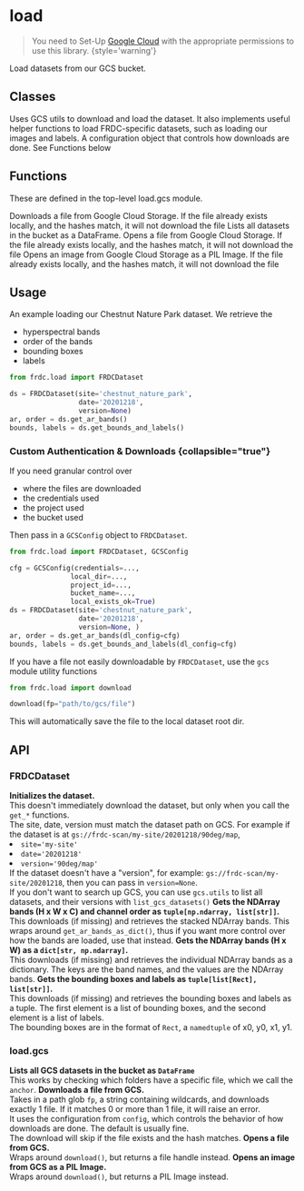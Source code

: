 # load

> You need to Set-Up [Google Cloud](Getting-Started.md#gcloud) with the
> appropriate permissions to use this library.
> {style='warning'}

<tldr>
Load datasets from our GCS bucket.
</tldr>

## Classes

<deflist>
<def title="FRDCDataset">
Uses GCS utils to download and load the dataset.
It also implements useful helper functions to load FRDC-specific datasets,
such as loading our images and labels.
</def>
<def title="GCSConfig">
A configuration object that controls how downloads are done.
See Functions below
</def>
</deflist>

## Functions

These are defined in the top-level load.gcs module.

<deflist>
<def title="download">
Downloads a file from Google Cloud Storage. If the file already
exists locally, and the hashes match, it will not download the file
</def>
<def title="list_gcs_datasets">
Lists all datasets in the bucket as a DataFrame.
</def>
<def title="open_file">
Opens a file from Google Cloud Storage. If the file already
exists locally, and the hashes match, it will not download the file
</def>
<def title="open_image">
Opens an image from Google Cloud Storage as a PIL Image.
If the file already exists locally, and the hashes match, it will not download the file
</def>
</deflist>

## Usage

An example loading our Chestnut Nature Park dataset. We retrieve the

- hyperspectral bands
- order of the bands
- bounding boxes
- labels

```python
from frdc.load import FRDCDataset

ds = FRDCDataset(site='chestnut_nature_park',
                 date='20201218',
                 version=None)
ar, order = ds.get_ar_bands()
bounds, labels = ds.get_bounds_and_labels()
```

### Custom Authentication & Downloads {collapsible="true"}

If you need granular control over

- where the files are downloaded
- the credentials used
- the project used
- the bucket used

Then pass in a `GCSConfig` object to `FRDCDataset`.

```python
from frdc.load import FRDCDataset, GCSConfig

cfg = GCSConfig(credentials=...,
               local_dir=...,
               project_id=...,
               bucket_name=...,
               local_exists_ok=True)
ds = FRDCDataset(site='chestnut_nature_park',
                 date='20201218',
                 version=None, )
ar, order = ds.get_ar_bands(dl_config=cfg)
bounds, labels = ds.get_bounds_and_labels(dl_config=cfg)
```

If you have a file not easily downloadable by `FRDCDataset`, use the `gcs`
module utility functions

```python
from frdc.load import download

download(fp="path/to/gcs/file")
```

<tip>This will automatically save the file to the local dataset root dir.</tip>

## API

### FRDCDataset

<deflist>
<def title="FRDCDataset(site, date, version, dl)">
<b>Initializes the dataset.</b><br/>
This doesn't immediately download the dataset, but only when you call the
<code>get_*</code> functions.<br/>
The site, date, version must match the dataset path on GCS. For example
if the dataset is at
<code>gs://frdc-scan/my-site/20201218/90deg/map</code>,
<list>
<li><code>site='my-site'</code></li>
<li><code>date='20201218'</code></li>
<li><code>version='90deg/map'</code></li>
</list>
If the dataset doesn't have a "version", for example:
<code>gs://frdc-scan/my-site/20201218</code>,
then you can pass in <code>version=None</code>.<br/>
<note>
If you don't want to search up GCS, you can use <code>gcs.utils</code>
to list all datasets, and their versions with 
<code>list_gcs_datasets()</code>
</note>
</def>
<def title="get_ar_bands()">
<b>Gets the NDArray bands (H x W x C) and channel order as 
<code>tuple[np.ndarray, list[str]]</code>.</b><br/>
This downloads (if missing) and retrieves the stacked NDArray bands.
This wraps around <code>get_ar_bands_as_dict()</code>, thus if you want more
control over how the bands are loaded, use that instead. 
</def>
<def title="get_ar_bands_as_dict()">
<b>Gets the NDArray bands (H x W) as a <code>dict[str, np.ndarray]</code>.</b><br/>
This downloads (if missing) and retrieves the individual NDArray bands as a
dictionary. The keys are the band names, and the values are the NDArray bands.
</def>
<def title="get_bounds_and_labels()">
<b>Gets the bounding boxes and labels as 
<code>tuple[list[Rect], list[str]]</code>.</b><br/>
This downloads (if missing) and retrieves the bounding boxes and labels as a
tuple. The first element is a list of bounding boxes, and the second element
is a list of labels.<br/>   
<tip>The bounding boxes are in the format of <code>Rect</code>, a 
<code>namedtuple</code> of x0, y0, x1, y1.</tip>
</def>
</deflist>

### load.gcs

<deflist>
<def title="list_gcs_datasets(anchor)">
<b>Lists all GCS datasets in the bucket as <code>DataFrame</code></b><br/>
This works by checking which folders have a specific file, which we call the
<code>anchor</code>.
</def>
<def title="download(fp, config)">
<b>Downloads a file from GCS.</b><br/>
Takes in a path glob <code>fp</code>,
a string containing wildcards, and downloads exactly 1 file.
If it matches 0 or more than 1 file, it will raise an error.<br/>
It uses the configuration from <code>config</code>, which controls the behavior
of how downloads are done. The default is usually fine. <br/>
The download will skip if the file exists and the hash matches.
</def>
<def title="open_file(fp, config)">
<b>Opens a file from GCS.</b><br/>
Wraps around <code>download()</code>, but returns a file handle instead.
</def>
<def title="open_image(fp, config)">
<b>Opens an image from GCS as a PIL Image.</b><br/>
Wraps around <code>download()</code>, but returns a PIL Image instead.
</def>
</deflist>
